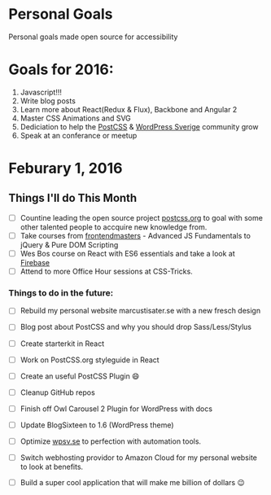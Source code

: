 Personal Goals
==============

Personal goals made open source for accessibility 

# Goals for 2016:
1. Javascript!!!
2. Write blog posts
3. Learn more about React(Redux & Flux), Backbone and Angular 2 
4. Master CSS Animations and SVG
5. Dediciation to help the [PostCSS](https://github.com/postcss/postcss) & [WordPress Sverige](http://wpsv.se/) community grow
6. Speak at an conferance or meetup

# Feburary 1, 2016 

## Things I'll do This Month

- [ ] Countine leading the open source project [postcss.org](https://github.com/postcss/postcss.org) to goal with some other talented people to accquire new knowledge from.
- [ ] Take courses from [frontendmasters](https://frontendmasters.com/courses/) - Advanced JS Fundamentals to jQuery & Pure DOM Scripting
- [ ] Wes Bos course on React with ES6 essentials and take a look at [Firebase](https://www.firebase.com/)
- [ ] Attend to more Office Hour sessions at CSS-Tricks.

### Things to do in the future:
- [ ] Rebuild my personal website marcustisater.se with a new fresch design
- [ ] Blog post about PostCSS and why you should drop Sass/Less/Stylus 
- [ ] Create starterkit in React
- [ ] Work on PostCSS.org styleguide in React 
- [ ] Create an useful PostCSS Plugin :smile:
- [ ] Cleanup GitHub repos
- [ ] Finish off Owl Carousel 2 Plugin for WordPress with docs
- [ ] Update BlogSixteen to 1.6 (WordPress theme)
- [ ] Optimize [wpsv.se](wpsv.se) to perfection with automation tools.
- [ ] Switch webhosting providor to Amazon Cloud for my personal website to look at benefits. 
- [ ] Build a super cool application that will make me billion of dollars :wink:

